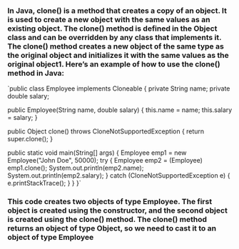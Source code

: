 <h3>In Java, clone() is a method that creates a copy of an object. It is used to create a new object with the same values as an existing object. The clone() method is defined in the Object class and can be overridden by any class that implements it. The clone() method creates a new object of the same type as the original object and initializes it with the same values as the original object1.
Here’s an example of how to use the clone() method in Java:</h3>
`public class Employee implements Cloneable {
   private String name;
   private double salary;

   public Employee(String name, double salary) {
      this.name = name;
      this.salary = salary;
   }

   public Object clone() throws CloneNotSupportedException {
      return super.clone();
   }

   public static void main(String[] args) {
      Employee emp1 = new Employee("John Doe", 50000);
      try {
         Employee emp2 = (Employee) emp1.clone();
         System.out.println(emp2.name);
         System.out.println(emp2.salary);
      } catch (CloneNotSupportedException e) {
         e.printStackTrace();
      }
   }
}`
<h3>This code creates two objects of type Employee. The first object is created using the constructor, and the second object is created using the clone() method. The clone() method returns an object of type Object, so we need to cast it to an object of type Employee</h3>
